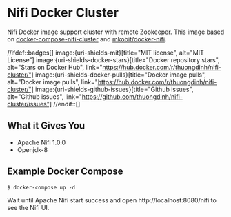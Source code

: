 # Nifi Docker Cluster

Nifi Docker image support cluster with remote Zookeeper.
This image based on [docker-compose-nifi-cluster](https://github.com/thuongdinh/docker-compose-nifi-cluster) and [mkobit/docker-nifi](https://github.com/mkobit/docker-nifi).

//ifdef::badges[]
image:{uri-shields-mit}[title="MIT license", alt="MIT License"]
image:{uri-shields-docker-stars}[title="Docker repository stars", alt="Stars on Docker Hub", link="https://hub.docker.com/r/thuongdinh/nifi-cluster/"]
image:{uri-shields-docker-pulls}[title="Docker image pulls", alt="Docker image pulls", link="https://hub.docker.com/r/thuongdinh/nifi-cluster/"]
image:{uri-shields-github-issues}[title="Github issues", alt="Github issues", link="https://github.com/thuongdinh/nifi-cluster/issues"]
//endif::[]

## What it Gives You
 - Apache Nifi 1.0.0
 - Openjdk-8

## Example Docker Compose

```
$ docker-compose up -d
```

Wait until Apache Nifi start success and open http://localhost:8080/nifi to see the Nifi UI.
